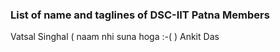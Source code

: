 ### List of name and taglines of DSC-IIT Patna Members 

Vatsal Singhal ( naam nhi suna hoga :-( )
Ankit Das
